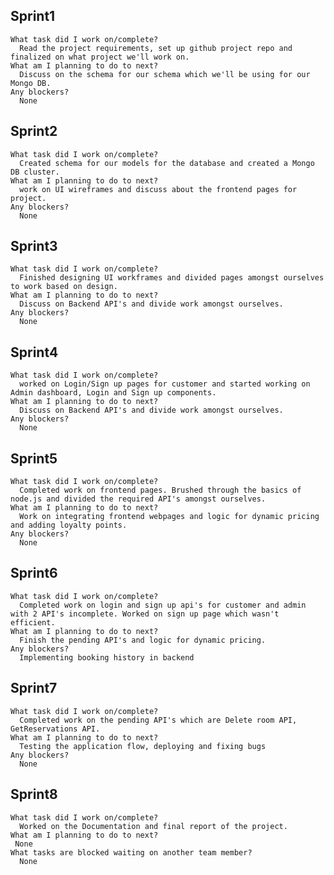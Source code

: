 
## Sprint1
    
    What task did I work on/complete?
      Read the project requirements, set up github project repo and finalized on what project we'll work on.
    What am I planning to do to next? 
      Discuss on the schema for our schema which we'll be using for our Mongo DB.
    Any blockers?
      None
     
## Sprint2
    
    What task did I work on/complete? 
      Created schema for our models for the database and created a Mongo DB cluster.
    What am I planning to do to next? 
      work on UI wireframes and discuss about the frontend pages for project.
    Any blockers?
      None

## Sprint3
    
    What task did I work on/complete? 
      Finished designing UI workframes and divided pages amongst ourselves to work based on design.
    What am I planning to do to next? 
      Discuss on Backend API's and divide work amongst ourselves.
    Any blockers? 
      None
       
## Sprint4
    
    What task did I work on/complete? 
      worked on Login/Sign up pages for customer and started working on Admin dashboard, Login and Sign up components.
    What am I planning to do to next? 
      Discuss on Backend API's and divide work amongst ourselves.
    Any blockers? 
      None
      
## Sprint5
    
    What task did I work on/complete? 
      Completed work on frontend pages. Brushed through the basics of node.js and divided the required API's amongst ourselves.
    What am I planning to do to next? 
      Work on integrating frontend webpages and logic for dynamic pricing and adding loyalty points.
    Any blockers? 
      None

## Sprint6
    
    What task did I work on/complete? 
      Completed work on login and sign up api's for customer and admin with 2 API's incomplete. Worked on sign up page which wasn't efficient.
    What am I planning to do to next? 
      Finish the pending API's and logic for dynamic pricing. 
    Any blockers? 
      Implementing booking history in backend
      
      
## Sprint7
    
    What task did I work on/complete? 
      Completed work on the pending API's which are Delete room API, GetReservations API. 
    What am I planning to do to next? 
      Testing the application flow, deploying and fixing bugs
    Any blockers? 
      None
      
## Sprint8
    
    What task did I work on/complete? 
      Worked on the Documentation and final report of the project.
    What am I planning to do to next? 
     None
    What tasks are blocked waiting on another team member? 
      None

